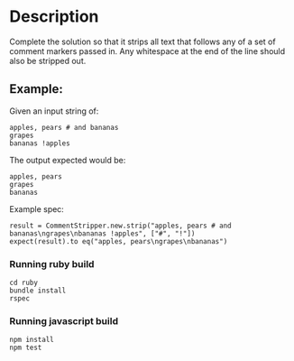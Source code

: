 # Description

Complete the solution so that it strips all text that follows any of a set of comment markers passed in. Any whitespace at the end of the line should also be stripped out.

## Example:

Given an input string of:

```
apples, pears # and bananas
grapes
bananas !apples
```

The output expected would be:
```
apples, pears
grapes
bananas
```

Example spec:
```
result = CommentStripper.new.strip("apples, pears # and bananas\ngrapes\nbananas !apples", ["#", "!"])
expect(result).to eq("apples, pears\ngrapes\nbananas")
```

### Running ruby build
```
cd ruby
bundle install
rspec
```

### Running javascript build

```
npm install
npm test
```
